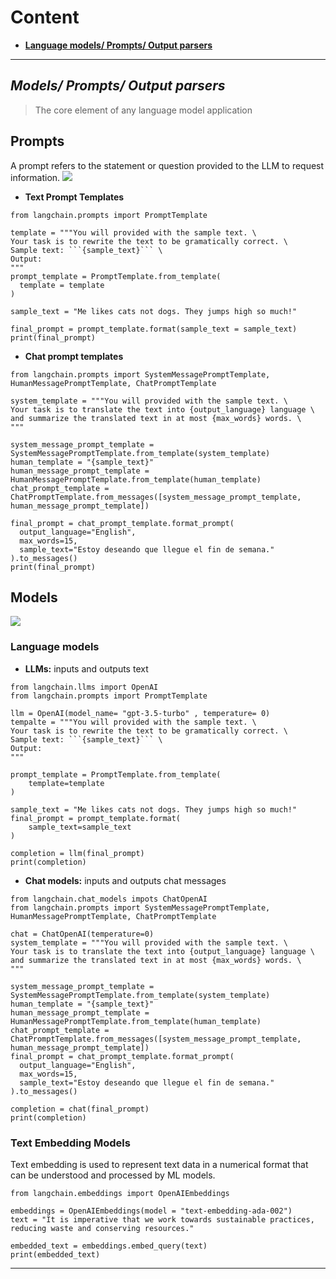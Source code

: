 # Content
* **[Language models/ Prompts/ Output parsers](#models-prompts-output-parsers)**




---
## ***Models/ Prompts/ Output parsers***
> The core element of any language model application

## Prompts
A prompt refers to the statement or question provided to the LLM to request information.
<img src="https://miro.medium.com/v2/resize:fit:828/format:webp/1*6q8_6ZjOWb58z3hhprzwpA.png">

* **Text Prompt Templates**
```
from langchain.prompts import PromptTemplate

template = """You will provided with the sample text. \
Your task is to rewrite the text to be gramatically correct. \
Sample text: ```{sample_text}``` \
Output: 
"""
prompt_template = PromptTemplate.from_template(
  template = template
)

sample_text = "Me likes cats not dogs. They jumps high so much!"

final_prompt = prompt_template.format(sample_text = sample_text)
print(final_prompt)
```

* **Chat prompt templates**
```
from langchain.prompts import SystemMessagePromptTemplate, HumanMessagePromptTemplate, ChatPromptTemplate

system_template = """You will provided with the sample text. \
Your task is to translate the text into {output_language} language \
and summarize the translated text in at most {max_words} words. \ 
"""

system_message_prompt_template = SystemMessagePromptTemplate.from_template(system_template)
human_template = "{sample_text}"
human_message_prompt_template = HumanMessagePromptTemplate.from_template(human_template)
chat_prompt_template = ChatPromptTemplate.from_messages([system_message_prompt_template, human_message_prompt_template])

final_prompt = chat_prompt_template.format_prompt(
  output_language="English",
  max_words=15,
  sample_text="Estoy deseando que llegue el fin de semana."
).to_messages()
print(final_prompt)
```

## Models
<img src="https://miro.medium.com/v2/resize:fit:786/format:webp/1*2ZVRlCJMvg6HmM_OwL8P_Q.png">

### Language models

- **LLMs:** inputs and outputs text
```
from langchain.llms import OpenAI
from langchain.prompts import PromptTemplate

llm = OpenAI(model_name= "gpt-3.5-turbo" , temperature= 0)
tempalte = """You will provided with the sample text. \
Your task is to rewrite the text to be gramatically correct. \
Sample text: ```{sample_text}``` \
Output: 
"""

prompt_template = PromptTemplate.from_template(
    template=template
)

sample_text = "Me likes cats not dogs. They jumps high so much!"
final_prompt = prompt_template.format(
    sample_text=sample_text
)

completion = llm(final_prompt)
print(completion)
```

* **Chat models:** inputs and outputs chat messages
```
from langchain.chat_models impots ChatOpenAI
from langchain.prompts import SystemMessagePromptTemplate, HumanMessagePromptTemplate, ChatPromptTemplate

chat = ChatOpenAI(temperature=0)
system_template = """You will provided with the sample text. \
Your task is to translate the text into {output_language} language \
and summarize the translated text in at most {max_words} words. \ 
"""

system_message_prompt_template = SystemMessagePromptTemplate.from_template(system_template)
human_template = "{sample_text}"
human_message_prompt_template = HumanMessagePromptTemplate.from_template(human_template)
chat_prompt_template = ChatPromptTemplate.from_messages([system_message_prompt_template, human_message_prompt_template])
final_prompt = chat_prompt_template.format_prompt(
  output_language="English",
  max_words=15,
  sample_text="Estoy deseando que llegue el fin de semana."
).to_messages()

completion = chat(final_prompt)
print(completion)
```

### Text Embedding Models
Text embedding is used to represent text data in a numerical format that can be understood and processed by ML models.

```
from langchain.embeddings import OpenAIEmbeddings

embeddings = OpenAIEmbeddings(model = "text-embedding-ada-002")
text = "It is imperative that we work towards sustainable practices, reducing waste and conserving resources."

embedded_text = embeddings.embed_query(text)
print(embedded_text)
```



---
## 







